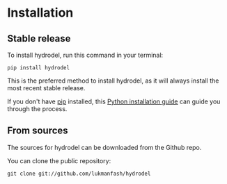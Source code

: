 # Installation

## Stable release

To install hydrodel, run this command in your terminal:

```
pip install hydrodel
```

This is the preferred method to install hydrodel, as it will always install the most recent stable release.

If you don't have [pip](https://pip.pypa.io) installed, this [Python installation guide](http://docs.python-guide.org/en/latest/starting/installation/) can guide you through the process.

## From sources

The sources for hydrodel can be downloaded from the Github repo.

You can clone the public repository:

```
git clone git://github.com/lukmanfash/hydrodel
```
